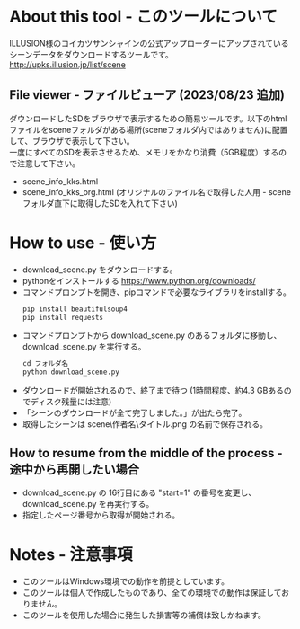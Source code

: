 # About this tool - このツールについて
ILLUSION様のコイカツサンシャインの公式アップローダーにアップされているシーンデータをダウンロードするツールです。<br>
http://upks.illusion.jp/list/scene

## File viewer - ファイルビューア (2023/08/23 追加)
ダウンロードしたSDをブラウザで表示するための簡易ツールです。以下のhtmlファイルをsceneフォルダがある場所(sceneフォルダ内ではありません)に配置して、ブラウザで表示して下さい。<br>
一度にすべてのSDを表示させるため、メモリをかなり消費（5GB程度）するので注意して下さい。
* scene_info_kks.html
* scene_info_kks_org.html (オリジナルのファイル名で取得した人用 - sceneフォルダ直下に取得したSDを入れて下さい)

# How to use - 使い方
* download_scene.py をダウンロードする。
* pythonをインストールする https://www.python.org/downloads/
* コマンドプロンプトを開き、pipコマンドで必要なライブラリをinstallする。
  ```python
  pip install beautifulsoup4
  pip install requests
  ```
* コマンドプロンプトから download_scene.py のあるフォルダに移動し、download_scene.py を実行する。
  ```python
  cd フォルダ名
  python download_scene.py
  ```
* ダウンロードが開始されるので、終了まで待つ (1時間程度、約4.3 GBあるのでディスク残量には注意)
* 「シーンのダウンロードが全て完了しました。」が出たら完了。
* 取得したシーンは scene\作者名\タイトル.png の名前で保存される。

## How to resume from the middle of the process - 途中から再開したい場合
* download_scene.py の 16行目にある "start=1" の番号を変更し、download_scene.py を再実行する。
* 指定したページ番号から取得が開始される。

# Notes - 注意事項
* このツールはWindows環境での動作を前提としています。
* このツールは個人で作成したものであり、全ての環境での動作は保証しておりません。
* このツールを使用した場合に発生した損害等の補償は致しかねます。

